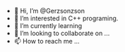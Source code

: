 - 👋 Hi, I’m @Gerzsonzson
- 👀 I’m interested in C++ programing.
- 🌱 I’m currently learning 
- 💞️ I’m looking to collaborate on ...
- 📫 How to reach me ...

<!---
Gerzsonzson/Gerzsonzson is a ✨ special ✨ repository because its `README.md` (this file) appears on your GitHub profile.
You can click the Preview link to take a look at your changes.
--->
